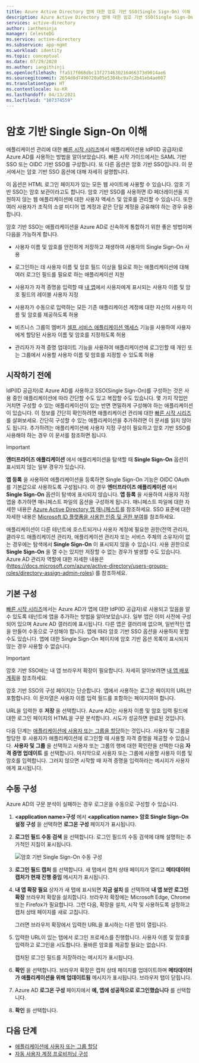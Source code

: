 ```yaml
---
title: Azure Active Directory 앱에 대한 암호 기반 SSO(Single Sign-On) 이해
description: Azure Active Directory 앱에 대한 암호 기반 SSO(Single Sign-On) 이해
services: active-directory
author: iantheninja
manager: CelesteDG
ms.service: active-directory
ms.subservice: app-mgmt
ms.workload: identity
ms.topic: conceptual
ms.date: 07/29/2020
ms.author: iangithinji
ms.openlocfilehash: ffa517f068dbc13f2734630216466373d9014ae6
ms.sourcegitcommit: 2654d8d7490720a05e5304bc9a7c2b41eb4ae007
ms.translationtype: HT
ms.contentlocale: ko-KR
ms.lasthandoff: 04/13/2021
ms.locfileid: "107374559"
---
```

# <a name="understand-password-based-single-sign-on"></a>암호 기반 Single Sign-On 이해

애플리케이션 관리에 대한 [빠른 시작 시리즈](view-applications-portal.md)에서 애플리케이션용 IdP(ID 공급자)로 Azure AD를 사용하는 방법을 알아보았습니다. 빠른 시작 가이드에서는 SAML 기반 SSO 또는 OIDC 기반 SSO를 구성합니다. 또 다른 옵션은 암호 기반 SSO입니다. 이 문서에서는 암호 기반 SSO 옵션에 대해 자세히 설명합니다. 

이 옵션은 HTML 로그인 페이지가 있는 모든 웹 사이트에 사용할 수 있습니다. 암호 기반 SSO는 암호 보관이라고도 합니다. 암호 기반 SSO를 사용하면 ID 페더레이션을 지원하지 않는 웹 애플리케이션에 대한 사용자 액세스 및 암호를 관리할 수 있습니다. 또한 여러 사용자가 조직의 소셜 미디어 앱 계정과 같은 단일 계정을 공유해야 하는 경우 유용합니다.

암호 기반 SSO는 애플리케이션을 Azure AD로 신속하게 통합하기 위한 좋은 방법이며 다음을 가능하게 합니다.

- 사용자 이름 및 암호를 안전하게 저장하고 재생하여 사용자의 Single Sign-On 사용

- 로그인하는 데 사용자 이름 및 암호 필드 이상을 필요로 하는 애플리케이션에 대해 여러 로그인 필드를 필요로 하는 애플리케이션 지원

- 사용자가 자격 증명을 입력할 때 [내 앱](../user-help/my-apps-portal-end-user-access.md)에서 사용자에게 표시되는 사용자 이름 및 암호 필드의 레이블 사용자 지정

- 사용자가 수동으로 입력하는 모든 기존 애플리케이션 계정에 대한 자신의 사용자 이름 및 암호를 제공하도록 허용

- 비즈니스 그룹의 멤버가 [셀프 서비스 애플리케이션 액세스](./manage-self-service-access.md) 기능을 사용하여 사용자에게 할당된 사용자 이름 및 암호를 지정하도록 허용

-   관리자가 자격 증명 업데이트 기능을 사용하여 애플리케이션에 로그인할 때 개인 또는 그룹에서 사용할 사용자 이름 및 암호를 지정할 수 있도록 허용 

## <a name="before-you-begin"></a>시작하기 전에

IdP(ID 공급자)로 Azure AD를 사용하고 SSO(Single Sign-On)를 구성하는 것은 사용 중인 애플리케이션에 따라 간단할 수도 있고 복잡할 수도 있습니다. 몇 가지 작업만 거치면 구성할 수 있는 애플리케이션이 있는 반면 면밀하게 구성해야 하는 애플리케이션이 있습니다. 이 정보를 간단히 확인하려면 애플리케이션 관리에 대한 [빠른 시작 시리즈](view-applications-portal.md)를 살펴보세요. 간단히 구성할 수 있는 애플리케이션을 추가하려면 이 문서를 읽지 않아도 됩니다. 추가하려는 애플리케이션에 사용자 지정 구성이 필요하고 암호 기반 SSO를 사용해야 하는 경우 이 문서를 참조하면 됩니다.

> [!IMPORTANT] 
> **엔터프라이즈 애플리케이션** 에서 애플리케이션을 탐색할 때 **Single Sign-On** 옵션이 표시되지 않는 일부 경우가 있습니다. 
>
> **앱 등록** 을 사용하여 애플리케이션을 등록하면 Single Sign-On 기능은 OIDC OAuth를 기본값으로 사용하도록 구성됩니다. 이 경우 **엔터프라이즈 애플리케이션** 에서 **Single Sign-On** 옵션이 탐색에 표시되지 않습니다. **앱 등록** 을 사용하여 사용자 지정 앱을 추가하면 매니페스트 파일의 옵션을 구성하게 됩니다. 매니페스트 파일에 대한 자세한 내용은 [Azure Active Directory 앱 매니페스트](../develop/reference-app-manifest.md)를 참조하세요. SSO 표준에 대한 자세한 내용은 [Microsoft ID 플랫폼을 사용한 인증 및 권한 부여](../develop/authentication-vs-authorization.md#authentication-and-authorization-using-the-microsoft-identity-platform)를 참조하세요. 
>
> 애플리케이션이 다른 테넌트에 호스트되거나 사용자 계정에 필요한 권한(전역 관리자, 클라우드 애플리케이션 관리자, 애플리케이션 관리자 또는 서비스 주체의 소유자)이 없는 경우에는 탐색에서 **Single Sign-On** 이 표시되지 않을 수 있습니다. 사용 권한으로 **Single Sign-On** 을 열 수는 있지만 저장할 수 없는 경우가 발생할 수도 있습니다. Azure AD 관리자 역할에 대한 자세한 내용은 (https://docs.microsoft.com/azure/active-directory/users-groups-roles/directory-assign-admin-roles) 를 참조하세요.


## <a name="basic-configuration"></a>기본 구성

[빠른 시작 시리즈](view-applications-portal.md)에서는 Azure AD가 앱에 대한 IdP(ID 공급자)로 사용되고 있음을 알 수 있도록 테넌트에 앱을 추가하는 방법을 알아보았습니다. 일부 앱은 이미 사전에 구성되어 있으며 Azure AD 갤러리에 표시됩니다. 다른 앱은 갤러리에 없으며, 일반적인 앱을 만들어 수동으로 구성해야 합니다. 앱에 따라 암호 기반 SSO 옵션을 사용하지 못할 수도 있습니다. 앱에 대한 Single Sign-On 페이지에 암호 기반 옵션 목록이 표시되지 않는 경우 사용할 수 없습니다.

> [!IMPORTANT]
> 암호 기반 SSO에는 내 앱 브라우저 확장이 필요합니다. 자세히 알아보려면 [내 앱 배포 계획](my-apps-deployment-plan.md)을 참조하세요.

암호 기반 SSO의 구성 페이지는 단순합니다. 앱에서 사용하는 로그온 페이지의 URL만 포함합니다. 이 문자열은 사용자 이름 입력 필드를 포함하는 페이지여야 합니다.

URL을 입력한 후 **저장** 을 선택합니다. Azure AD는 사용자 이름 및 암호 입력 필드에 대한 로그인 페이지의 HTML을 구문 분석합니다. 시도가 성공하면 완료된 것입니다.
 
다음 단계는 [애플리케이션에 사용자 또는 그룹을 할당](./assign-user-or-group-access-portal.md)하는 것입니다. 사용자 및 그룹을 할당한 후 사용자가 애플리케이션에 로그인할 때 사용할 자격 증명을 제공할 수 있습니다. **사용자 및 그룹** 을 선택하고 사용자 또는 그룹의 행에 대한 확인란을 선택한 다음 **자격 증명 업데이트** 를 선택합니다. 마지막으로 사용자 또는 그룹에 사용할 사용자 이름 및 암호를 입력합니다. 그러지 않으면 시작할 때 자격 증명을 입력하라는 메시지가 사용자에게 표시됩니다.
 

## <a name="manual-configuration"></a>수동 구성

Azure AD의 구문 분석이 실패하는 경우 로그온을 수동으로 구성할 수 있습니다.

1. **\<application name>구성** 에서 **\<application name> 암호 Single Sign-On 설정 구성** 을 선택하면 **로그온 구성** 페이지가 표시됩니다. 

2. **로그인 필드 수동 검색** 을 선택합니다. 로그인 필드의 수동 검색에 대해 설명하는 추가적인 지침이 표시됩니다.

   ![암호 기반 Single Sign-On 수동 구성](./media/configure-password-single-sign-on/password-configure-sign-on.png)
3. **로그인 필드 캡처** 를 선택합니다. 새 탭에서 캡처 상태 페이지가 열리고 **메타데이터 캡처가 현재 진행 중임** 메시지가 표시됩니다.

4. **내 앱 확장 필요** 상자가 새 탭에 표시되면 **지금 설치** 를 선택하여 **내 앱 보안 로그인 확장** 브라우저 확장을 설치합니다. 브라우저 확장에는 Microsoft Edge, Chrome 또는 Firefox가 필요합니다. 그런 다음, 확장을 설치, 시작 및 사용하도록 설정하고 캡처 상태 페이지를 새로 고칩니다.

   그러면 브라우저 확장에서 입력한 URL을 표시하는 다른 탭이 열립니다.
5. 입력한 URL이 있는 탭에서 로그인 프로세스를 진행합니다. 사용자 이름 및 암호를 입력하고 로그인을 시도합니다. 올바른 암호를 제공할 필요는 없습니다.

   캡처된 로그인 필드를 저장하라는 메시지가 표시됩니다.
6. **확인** 을 선택합니다. 브라우저 확장은 캡처 상태 페이지를 업데이트하며 **메타데이터가 애플리케이션을 위해 업데이트됨** 메시지가 표시됩니다. 브라우저 탭이 닫힙니다.

7. Azure AD **로그온 구성** 페이지에서 **예, 앱에 성공적으로 로그인했습니다** 를 선택합니다.

8. **확인** 을 선택합니다.

## <a name="next-steps"></a>다음 단계

- [애플리케이션에 사용자 또는 그룹 할당](./assign-user-or-group-access-portal.md)
- [자동 사용자 계정 프로비저닝 구성](../app-provisioning/configure-automatic-user-provisioning-portal.md)
